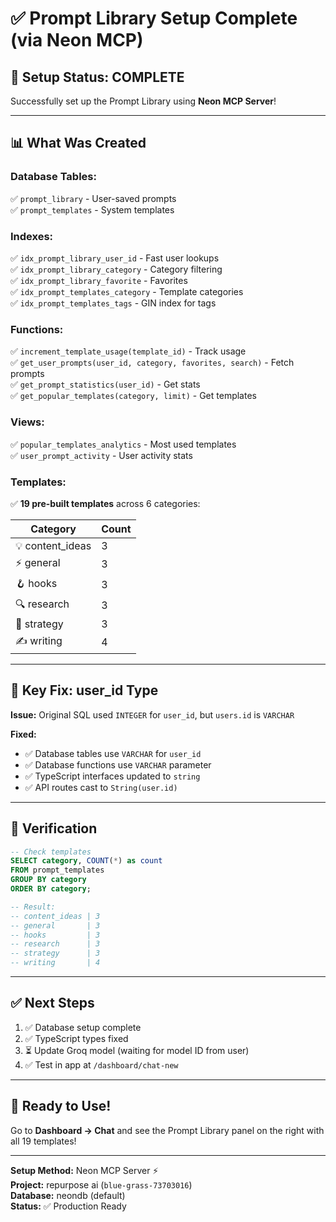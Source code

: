 # ✅ Prompt Library Setup Complete (via Neon MCP)

## 🎉 **Setup Status: COMPLETE**

Successfully set up the Prompt Library using **Neon MCP Server**!

---

## 📊 **What Was Created**

### **Database Tables:**
✅ `prompt_library` - User-saved prompts  
✅ `prompt_templates` - System templates

### **Indexes:**
✅ `idx_prompt_library_user_id` - Fast user lookups  
✅ `idx_prompt_library_category` - Category filtering  
✅ `idx_prompt_library_favorite` - Favorites  
✅ `idx_prompt_templates_category` - Template categories  
✅ `idx_prompt_templates_tags` - GIN index for tags

### **Functions:**
✅ `increment_template_usage(template_id)` - Track usage  
✅ `get_user_prompts(user_id, category, favorites, search)` - Fetch prompts  
✅ `get_prompt_statistics(user_id)` - Get stats  
✅ `get_popular_templates(category, limit)` - Get templates

### **Views:**
✅ `popular_templates_analytics` - Most used templates  
✅ `user_prompt_activity` - User activity stats

### **Templates:**
✅ **19 pre-built templates** across 6 categories:

| Category | Count |
|----------|-------|
| 💡 content_ideas | 3 |
| ⚡ general | 3 |
| 🪝 hooks | 3 |
| 🔍 research | 3 |
| 🎯 strategy | 3 |
| ✍️ writing | 4 |

---

## 🔧 **Key Fix: user_id Type**

**Issue:** Original SQL used `INTEGER` for `user_id`, but `users.id` is `VARCHAR`

**Fixed:**
- ✅ Database tables use `VARCHAR` for `user_id`
- ✅ Database functions use `VARCHAR` parameter
- ✅ TypeScript interfaces updated to `string`
- ✅ API routes cast to `String(user.id)`

---

## 📝 **Verification**

```sql
-- Check templates
SELECT category, COUNT(*) as count 
FROM prompt_templates 
GROUP BY category 
ORDER BY category;

-- Result:
-- content_ideas | 3
-- general       | 3
-- hooks         | 3
-- research      | 3
-- strategy      | 3
-- writing       | 4
```

---

## ✅ **Next Steps**

1. ✅ Database setup complete
2. ✅ TypeScript types fixed
3. ⏳ Update Groq model (waiting for model ID from user)
4. ✅ Test in app at `/dashboard/chat-new`

---

## 🚀 **Ready to Use!**

Go to **Dashboard → Chat** and see the Prompt Library panel on the right with all 19 templates!

---

**Setup Method:** Neon MCP Server ⚡  
**Project:** repurpose ai (`blue-grass-73703016`)  
**Database:** neondb (default)  
**Status:** ✅ Production Ready

